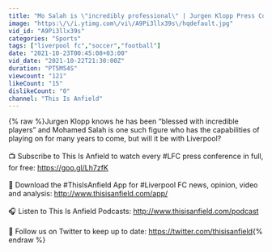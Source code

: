 ```yaml
---
title: "Mo Salah is \"incredibly professional\" | Jurgen Klopp Press Conference"
image: "https:\/\/i.ytimg.com\/vi\/A9Pi3llx39s\/hqdefault.jpg"
vid_id: "A9Pi3llx39s"
categories: "Sports"
tags: ["liverpool fc","soccer","football"]
date: "2021-10-23T00:45:08+03:00"
vid_date: "2021-10-22T21:30:00Z"
duration: "PT5M54S"
viewcount: "121"
likeCount: "15"
dislikeCount: "0"
channel: "This Is Anfield"
---
```

{% raw %}Jurgen Klopp knows he has been “blessed with incredible players” and Mohamed Salah is one such figure who has the capabilities of playing on for many years to come, but will it be with Liverpool?<br /><br />📺 Subscribe to This Is Anfield to watch every #LFC press conference in full, for free: <a rel="nofollow" target="blank" href="https://goo.gl/Lh7zfK">https://goo.gl/Lh7zfK</a><br /><br />📱 Download the #ThisIsAnfield App for #Liverpool FC news, opinion, video and analysis: <a rel="nofollow" target="blank" href="http://www.thisisanfield.com/app/">http://www.thisisanfield.com/app/</a><br /><br />🎧 Listen to This Is Anfield Podcasts: <a rel="nofollow" target="blank" href="http://www.thisisanfield.com/podcast">http://www.thisisanfield.com/podcast</a><br /><br />🔴 Follow us on Twitter to keep up to date: <a rel="nofollow" target="blank" href="https://twitter.com/thisisanfield">https://twitter.com/thisisanfield</a>{% endraw %}
